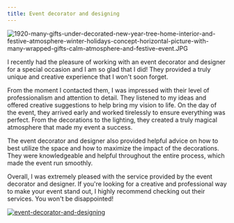 ```yaml
---
title: Event decorator and designing
---
```


![1920-many-gifts-under-decorated-new-year-tree-home-interior-and-festive-atmosphere-winter-holidays-concept-horizontal-picture-with-many-wrapped-gifts-calm-atmosphere-and-festive-event.JPG](/1920-many-gifts-under-decorated-new-year-tree-home-interior-and-festive-atmosphere-winter-holidays-concept-horizontal-picture-with-many-wrapped-gifts-calm-atmosphere-and-festive-event.jpg)

I recently had the pleasure of working with an event decorator and designer for a special occasion and I am so glad that I did! They provided a truly unique and creative experience that I won't soon forget.

From the moment I contacted them, I was impressed with their level of professionalism and attention to detail. They listened to my ideas and offered creative suggestions to help bring my vision to life. On the day of the event, they arrived early and worked tirelessly to ensure everything was perfect. From the decorations to the lighting, they created a truly magical atmosphere that made my event a success.

The event decorator and designer also provided helpful advice on how to best utilize the space and how to maximize the impact of the decorations. They were knowledgeable and helpful throughout the entire process, which made the event run smoothly.

Overall, I was extremely pleased with the service provided by the event decorator and designer. If you're looking for a creative and professional way to make your event stand out, I highly recommend checking out their services. You won't be disappointed!

[![event-decorator-and-designing](<https://dabuttonfactory.com/button.png?t=CHECK+SERVICE&f=Noto+Sans-Bold&ts=26&tc=fff&hp=45&vp=20&c=11&bgt=unicolored&bgc=4bd42f>)](<https://londonexpertfinder.com/link>)